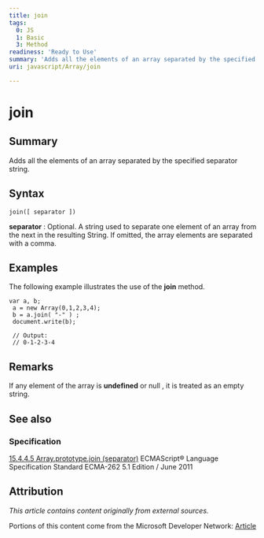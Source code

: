 ```yaml
---
title: join
tags:
  0: JS
  1: Basic
  3: Method
readiness: 'Ready to Use'
summary: 'Adds all the elements of an array separated by the specified separator string.'
uri: javascript/Array/join

---
```

# join

## Summary

Adds all the elements of an array separated by the specified separator string.

## Syntax

    join([ separator ])

**separator**
:   Optional. A string used to separate one element of an array from the next in the resulting String. If omitted, the array elements are separated with a comma.

## Examples

The following example illustrates the use of the **join** method.

``` {.js}
var a, b;
 a = new Array(0,1,2,3,4);
 b = a.join( "-" ) ;
 document.write(b);

 // Output:
 // 0-1-2-3-4
```

## Remarks

If any element of the array is **undefined** or null , it is treated as an empty string.

## See also

### Specification

[15.4.4.5 Array.prototype.join (separator)](http://www.ecma-international.org/ecma-262/5.1/#sec-15.4.4.5) ECMAScript® Language Specification Standard ECMA-262 5.1 Edition / June 2011

## Attribution

*This article contains content originally from external sources.*

Portions of this content come from the Microsoft Developer Network: [Article](http://msdn.microsoft.com/en-us/library/ie/59x7k999(v=vs.94).aspx)

